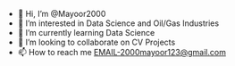- 👋 Hi, I’m @Mayoor2000
- 👀 I’m interested in Data Science and Oil/Gas Industries
- 🌱 I’m currently learning Data Science
- 💞️ I’m looking to collaborate on CV Projects
- 📫 How to reach me EMAIL-2000mayoor123@gmail.com

<!---
Mayoor2000/Mayoor2000 is a ✨ special ✨ repository because its `README.md` (this file) appears on your GitHub profile.
You can click the Preview link to take a look at your changes.
--->
